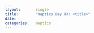 ```yaml
---
layout:       single
title:        "Haptics Day XX: <title>"
date:         
categories:   Haptics
---
```


#
